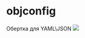 # objconfig
Обертка для YAML\JSON
[![](https://jitpack.io/v/BlcDragon/objconfig.svg)](https://jitpack.io/#BlcDragon/objconfig)
